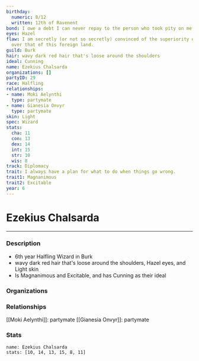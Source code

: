 ```yaml
---
birthday:
  numeric: 8/12
  written: 12th of Ravenent
bond: I owe a debt I can never repay to the person who took pity on me.
eyes: Hazel
flaw: I am secretly (or not so secretly) convinced of the superiority of my own culture
  over that of this foreign land.
guild: Burk
hair: wavy dark red hair that's loose around the shoulders
ideal: Cunning
name: Ezekius Chalsarda
organizations: []
partyID: 29
race: Halfling
relationships:
- name: Moki Aelynthi
  type: partymate
- name: Gianesia Onvyr
  type: partymate
skin: Light
spec: Wizard
stats:
  cha: 11
  con: 13
  dex: 14
  int: 15
  str: 10
  wis: 8
track: Diplomacy
trait: I always have a plan for what to do when things go wrong.
trait1: Magnanimous
trait2: Excitable
year: 6
---
```

# Ezekius Chalsarda
---
### Description
- 6th year Halfling Wizard in Burk
- wavy dark red hair that's loose around the shoulders, Hazel eyes, and Light skin
- Is Magnanimous and Excitable, and has Cunning as their ideal

### Organizations
### Relationships
[[Moki Aelynthi]]: partymate
[[Gianesia Onvyr]]: partymate
### Stats
```statblock
name: Ezekius Chalsarda
stats: [10, 14, 13, 15, 8, 11]
```
